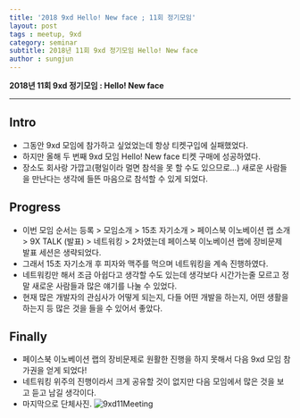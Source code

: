 ```yaml
---
title: '2018 9xd Hello! New face ; 11회 정기모임'  
layout: post  
tags : meetup, 9xd
category: seminar
subtitle: 2018년 11회 9xd 정기모임 Hello! New face
author : sungjun
---
```


**2018년 11회 9xd 정기모임 : Hello! New face** 

---

## Intro
- 그동안 9xd 모임에 참가하고 싶었었는데 항상 티켓구입에 실패했었다.
- 하지만 올해 두 번째 9xd 모임 Hello! New face 티켓 구매에 성공하였다.
- 장소도 회사랑 가깝고(평일이라 멀면 참석을 못 할 수도 있으므로...) 새로운 사람들을 만난다는 생각에 들뜬 마음으로 참석할 수 있게 되었다.

## Progress
- 이번 모임 순서는 등록 > 모임소개 > 15초 자기소개 > 페이스북 이노베이션 랩 소개 > 9X TALK (발표) > 네트워킹 > 2차였는데 페이스북 이노베이션 랩에 장비문제 발표 세션은 생략되었다.
- 그래서 15초 자기소개 후 피자와 맥주를 먹으며 네트워킹을 계속 진행하였다.
- 네트워킹만 해서 조금 아쉽다고 생각할 수도 있는데 생각보다 시간가는줄 모르고 정말 새로운 사람들과 많은 얘기를 나눌 수 있었다.
- 현재 많은 개발자의 관심사가 어떻게 되는지, 다들 어떤 개발을 하는지, 어떤 생활을 하는지 등 많은 것을 들을 수 있어서 좋았다.

## Finally
- 페이스북 이노베이션 랩의 장비문제로 원활한 진행을 하지 못해서 다음 9xd 모임 참가권을 얻게 되었다!
- 네트워킹 위주의 진행이라서 크게 공유할 것이 없지만 다음 모임에서 많은 것을 보고 듣고 남길 생각이다.
- 마지막으로 단체사진.     ![9xd11Meeting](/assets/images/usingimages/9xd11Meeting.jpg)
